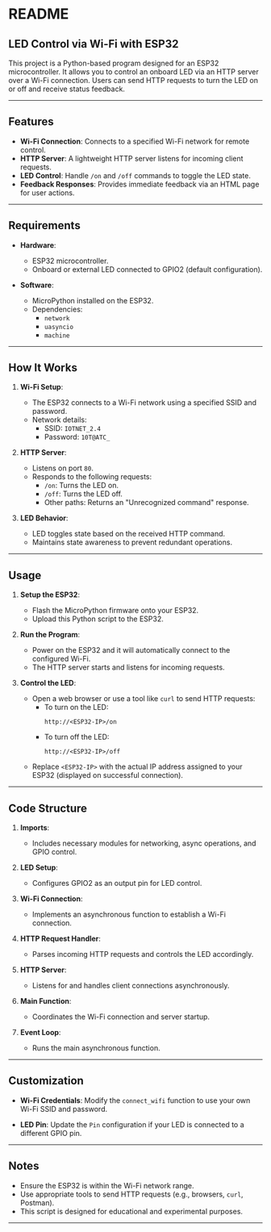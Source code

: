 # README

## LED Control via Wi-Fi with ESP32

This project is a Python-based program designed for an ESP32 microcontroller. It allows you to control an onboard LED via an HTTP server over a Wi-Fi connection. Users can send HTTP requests to turn the LED on or off and receive status feedback.

---

## Features

- **Wi-Fi Connection**: Connects to a specified Wi-Fi network for remote control.
- **HTTP Server**: A lightweight HTTP server listens for incoming client requests.
- **LED Control**: Handle `/on` and `/off` commands to toggle the LED state.
- **Feedback Responses**: Provides immediate feedback via an HTML page for user actions.

---

## Requirements

- **Hardware**:
  - ESP32 microcontroller.
  - Onboard or external LED connected to GPIO2 (default configuration).

- **Software**:
  - MicroPython installed on the ESP32.
  - Dependencies:
    - `network`
    - `uasyncio`
    - `machine`

---

## How It Works

1. **Wi-Fi Setup**:
   - The ESP32 connects to a Wi-Fi network using a specified SSID and password.
   - Network details:
     - SSID: `IOTNET_2.4`
     - Password: `10T@ATC_`

2. **HTTP Server**:
   - Listens on port `80`.
   - Responds to the following requests:
     - `/on`: Turns the LED on.
     - `/off`: Turns the LED off.
     - Other paths: Returns an "Unrecognized command" response.

3. **LED Behavior**:
   - LED toggles state based on the received HTTP command.
   - Maintains state awareness to prevent redundant operations.

---

## Usage

1. **Setup the ESP32**:
   - Flash the MicroPython firmware onto your ESP32.
   - Upload this Python script to the ESP32.

2. **Run the Program**:
   - Power on the ESP32 and it will automatically connect to the configured Wi-Fi.
   - The HTTP server starts and listens for incoming requests.

3. **Control the LED**:
   - Open a web browser or use a tool like `curl` to send HTTP requests:
     - To turn on the LED:
       ```
       http://<ESP32-IP>/on
       ```
     - To turn off the LED:
       ```
       http://<ESP32-IP>/off
       ```
   - Replace `<ESP32-IP>` with the actual IP address assigned to your ESP32 (displayed on successful connection).

---

## Code Structure

1. **Imports**:
   - Includes necessary modules for networking, async operations, and GPIO control.

2. **LED Setup**:
   - Configures GPIO2 as an output pin for LED control.

3. **Wi-Fi Connection**:
   - Implements an asynchronous function to establish a Wi-Fi connection.

4. **HTTP Request Handler**:
   - Parses incoming HTTP requests and controls the LED accordingly.

5. **HTTP Server**:
   - Listens for and handles client connections asynchronously.

6. **Main Function**:
   - Coordinates the Wi-Fi connection and server startup.

7. **Event Loop**:
   - Runs the main asynchronous function.

---

## Customization

- **Wi-Fi Credentials**:
  Modify the `connect_wifi` function to use your own Wi-Fi SSID and password.

- **LED Pin**:
  Update the `Pin` configuration if your LED is connected to a different GPIO pin.

---

## Notes

- Ensure the ESP32 is within the Wi-Fi network range.
- Use appropriate tools to send HTTP requests (e.g., browsers, `curl`, Postman).
- This script is designed for educational and experimental purposes.

---